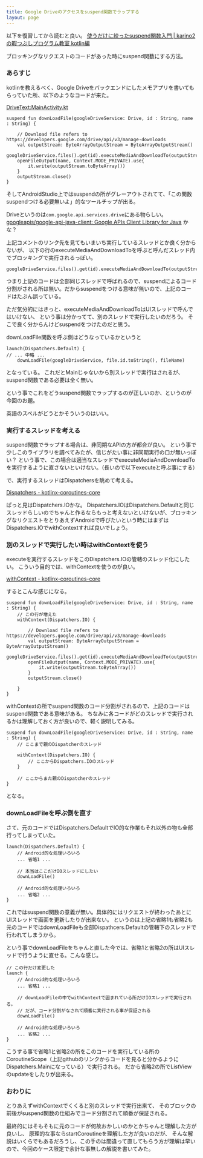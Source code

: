 ```yaml
---
title: Google Driveのアクセスをsuspend関数でラップする
layout: page
---
```


以下を復習してから読むと良い。
[使うだけに絞ったsuspend関数入門 | karino2の暇つぶしプログラム教室 kotlin編](https://karino2.github.io/kotlin-lesson/suspend_intro.html)

ブロッキングなリクエストのコードがあった時にsuspend関数にする方法。

### あらすじ

kotlinを教えるべく、Google Driveをバックエンドにしたメモアプリを書いてもらっていた所、以下のようなコードが来た。

[DriveText:MainActivity.kt](https://github.com/harukawa/DriveText/blob/876f8df92ba1b8dfbabdeb7102e6675958109ed2/app/src/main/java/com/github/harukawa/drivetext/MainActivity.kt#L260-L269)

```
suspend fun downLoadFile(googleDriveService: Drive, id : String, name : String) {

    // Download file refers to https://developers.google.com/drive/api/v3/manage-downloads
    val outputStream: ByteArrayOutputStream = ByteArrayOutputStream()
    googleDriveService.files().get(id).executeMediaAndDownloadTo(outputStream)
    openFileOutput(name, Context.MODE_PRIVATE).use{
        it.write(outputStream.toByteArray())
    }
    outputStream.close()
}
```

そしてAndroidStudio上ではsuspendの所がグレーアウトされてて、「この関数suspendつける必要無いよ」的なツールチップが出る。

Driveというのは`com.google.api.services.drive`にある物らしい。
[googleapis/google-api-java-client: Google APIs Client Library for Java](https://github.com/googleapis/google-api-java-client) かな？

上記コメントのリンク先を見てもいまいち実行しているスレッドとか良く分からないが、
以下の行のexecuteMediaAndDownloadToを呼ぶと呼んだスレッド内でブロッキングで実行されるっぽい。

```
googleDriveService.files().get(id).executeMediaAndDownloadTo(outputStream)
```

つまり上記のコードは全部同じスレッドで呼ばれるので、suspendによるコード分割がされる所は無い。だからsuspendをつける意味が無いので、上記のコードはたぶん誤っている。

ただ気分的にはきっと、executeMediaAndDownloadToはUIスレッドで呼んではいけない、
という事は分かってて、別のスレッドで実行したいのだろう。
そこで良く分からんけどsuspendをつけたのだと思う。

downLoadFile関数を呼ぶ側はどうなっているかというと

```
launch(Dispatchers.Default) {
// ... 中略 ...
    downLoadFile(googleDriveService, file.id.toString(), fileName)
```

となっている。
これだとMainじゃないから別スレッドで実行はされるが、suspend関数である必要は全く無い。

という事でこれをどうsuspend関数でラップするのが正しいのか、というのが今回のお題。

英語のスペルがどうとかそういうのはいい。


### 実行するスレッドを考える

suspend関数でラップする場合は、非同期なAPIの方が都合が良い。
という事で少しこのライブラリを調べてみたが、信じがたい事に非同期実行の口が無いっぽい？
という事で、この場合は適当なスレッドでexecuteMediaAndDownloadToを実行するように直さないといけない。（長いので以下executeと呼ぶ事にする）

で、実行するスレッドはDispatchersを眺めて考える。

[Dispatchers - kotlinx-coroutines-core](https://kotlin.github.io/kotlinx.coroutines/kotlinx-coroutines-core/kotlinx.coroutines/-dispatchers/index.html)

ぱっと見はDispatchers.IOかな。
Dispatchers.IOはDispatchers.Defaultと同じスレッドらしいのでちゃんと作るならもっと考えないといけないが、ブロッキングなリクエストをとりあえずAndroidで呼びたいという時にはまずはDispatchers.IOでwithContextすれば良いでしょう。

### 別のスレッドで実行したい時はwithContextを使う

executeを実行するスレッドをこのDispatchers.IOの管轄のスレッド化にしたい。
こういう目的では、withContextを使うのが良い。

[withContext - kotlinx-coroutines-core](https://kotlin.github.io/kotlinx.coroutines/kotlinx-coroutines-core/kotlinx.coroutines/with-context.html)


するとこんな感じになる。

```
suspend fun downLoadFile(googleDriveService: Drive, id : String, name : String) {
    // この行が増えた
    withContext(Dispatchers.IO) {

        // Download file refers to https://developers.google.com/drive/api/v3/manage-downloads
        val outputStream: ByteArrayOutputStream = ByteArrayOutputStream()
        googleDriveService.files().get(id).executeMediaAndDownloadTo(outputStream)
        openFileOutput(name, Context.MODE_PRIVATE).use{
            it.write(outputStream.toByteArray())
        }
        outputStream.close()

    }
}

```

withContextの所でsuspend関数のコード分割がされるので、上記のコードはsuspend関数である意味がある。
ちなみに各コードがどのスレッドで実行されるかは理解しておく方が良いので、軽く説明してみる。

```
suspend fun downLoadFile(googleDriveService: Drive, id : String, name : String) {
    // ここまで親のDispatcherのスレッド

    withContext(Dispatchers.IO) {
        // ここからDispatchers.IOのスレッド
    }

    // ここからまた親のDispatcherのスレッド
}

```

となる。

### downLoadFileを呼ぶ側を直す

さて、元のコードではDispatchers.DefaultでIO的な作業もそれ以外の物も全部行ってしまっていた。

```
launch(Dispatchers.Default) {
    // Android的な処理いろいろ
    ... 省略1 ...

    // 本当はここだけIOスレッドにしたい
    downLoadFile()

    // Android的な処理いろいろ
    ... 省略2 ...
}
```

これではsuspend関数の意義が無い。具体的にはリクエストが終わったあとにUIスレッドで画面を更新したりが出来ない。
というのは上記の省略1も省略2も元のコードではdownLoadFileも全部Dispathcers.Defaultの管轄下のスレッドで行われてしまうから。

という事でdownLoadFileをちゃんと直した今では、省略1と省略2の所はUIスレッドで行うように直せる。こんな感じ。


```
// この行だけ変更した
launch {
    // Android的な処理いろいろ
    ... 省略1 ...

    // downLoadFileの中でwithContextで囲まれている所だけIOスレッドで実行される。
    // だが、コード分割がなされて順番に実行される事が保証される
    downLoadFile()

    // Android的な処理いろいろ
    ... 省略2 ...
}
```

こうする事で省略1と省略2の所をこのコードを実行している所のCoroutineScope（上記githubのリンクからコードを見ると分かるようにDispatchers.Mainになっている）で実行される。
だから省略2の所でListViewのupdateをしたりが出来る。

### おわりに

とりあえずwithContextでくくると別のスレッドで実行出来て、
そのブロックの前後がsuspend関数の仕組みでコード分割されて順番が保証される。

最終的にはそもそもに元のコードが何故おかしいのかとかちゃんと理解した方が良いし、
原理的な事ならstartCoroutineを理解した方が良いのだが、
そんな解説はいくらでもあるだろうし、この手のは間違って直してもらう方が理解は早いので、今回のケース限定で余計な事無しの解説を書いてみた。